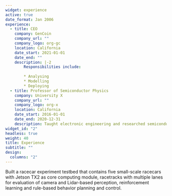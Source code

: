 ```yaml
---
widget: experience
active: true
date_format: Jan 2006
experience:
  - title: CEO
    company: GenCoin
    company_url: ""
    company_logo: org-gc
    location: California
    date_start: 2021-01-01
    date_end: ""
    description: |-2
        Responsibilities include:
        
        * Analysing
        * Modelling
        * Deploying
  - title: Professor of Semiconductor Physics
    company: University X
    company_url: ""
    company_logo: org-x
    location: California
    date_start: 2016-01-01
    date_end: 2020-12-31
    description: Taught electronic engineering and researched semiconductor physics.
widget_id: "2"
headless: true
weight: 40
title: Experience
subtitle: ""
design:
  columns: "2"
---
```

Built a racecar experiment testbed that contains five small-scale racecars with Jetson TX2 as core computing module, racetracks with multiple lanes for evaluation of camera and Lidar-based perception, reinforcement learning and rule-based behavior planning and control.